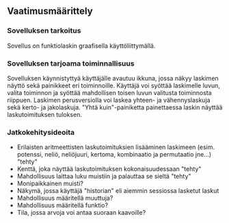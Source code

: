 
## Vaatimusmäärittely
### Sovelluksen tarkoitus
Sovellus on funktiolaskin graafisella käyttöliittymällä.

### Sovelluksen tarjoama toiminnallisuus
Sovelluksen käynnistyttyä käyttäjälle avautuu ikkuna, jossa näkyy laskimen näyttö sekä painikkeet eri toiminnoille. Käyttäjä voi syöttää laskimelle luvun, valita toiminnon ja syöttää mahdollisen toisen luvun valitusta toiminnosta riippuen. Laskimen perusversiolla voi laskea yhteen- ja vähennyslaskuja sekä kerto- ja jakolaskuja. "Yhtä kuin"-painiketta painettaessa laskin näyttää laskutoimituksen tuloksen.

### Jatkokehitysideoita
- Erilaisten aritmeettisten laskutoimituksien lisääminen laskimeen (esim. potenssi, neliö, neliöjuuri, kertoma, kombinaatio ja permutaatio jne...) "tehty"
- Kenttä, joka näyttää laskutoimituksen kokonaisuudessaan "tehty"
- Mahdollisuus laittaa luku muistiin ja palauttaa se sieltä "tehty"
- Monipaikkainen muisti?
- Näkymä, jossa käyttäjä "historian" eli aiemmin sessiossa lasketut laskut
- Mahdollisuus määritellä muuttuja?
- Mahdollisuus määritellä funktio?
- Tila, jossa arvoja voi antaa suoraan kaavoille?
